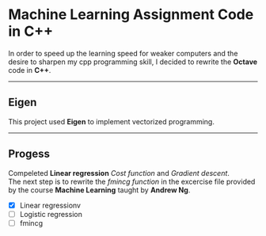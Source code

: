 # Machine Learning Assignment Code in C++

In order to speed up the learning speed for weaker computers and the desire to sharpen my cpp programming skill, I decided to rewrite the **Octave** code in **C++**.

---------------------------------------------------
## Eigen
This project used **Eigen** to implement vectorized programming.

-----------------------------------------------------
## Progess
Compeleted **Linear regression** *Cost function* and *Gradient descent*.  
The next step is to rewrite the *fmincg function* in the excercise file provided by the course **Machine Learning** taught by **Andrew Ng**.


- [x] Linear regressionv
- [ ] Logistic regression
- [ ] fmincg